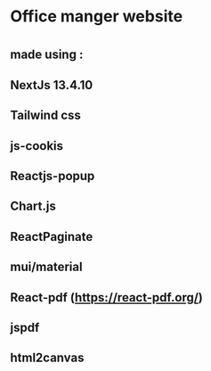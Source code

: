 # Office manger website
#

## made using :
##
## NextJs 13.4.10
## Tailwind css
##  js-cookis 
## Reactjs-popup
## Chart.js
## ReactPaginate
## mui/material 
## React-pdf (https://react-pdf.org/)
## jspdf
## html2canvas
